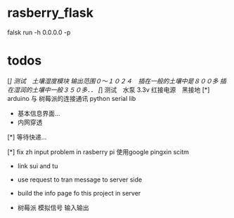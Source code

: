 # rasberry_flask
falsk run -h 0.0.0.0 -p 


# 

# todos
[*] 测试　土壤湿度模块
    输出范围０～１０２４　插在一般的土壤中是８００多
    插在湿润的土壤中一般３５０多．．
[*] 测试　水泵
    3.3v 红接电源　黑接地
[*] arduino 与 树莓派的连接通讯
    python serial lib

- 基本信息界面...
- 内网穿透

[*] 等待快递...

[*] fix zh input problem in rasberry pi
    使用google pingxin scitm
- link sui and tu
- use request to tran message to server side
- build the info page fo this project in server

- 树莓派 模拟信号 输入输出
